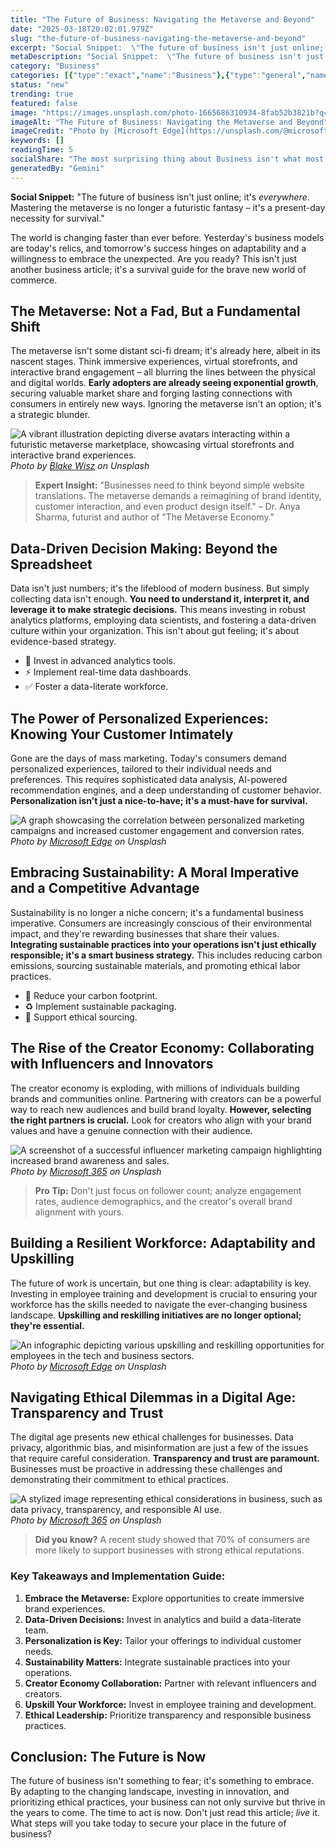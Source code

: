 ```yaml
---
title: "The Future of Business: Navigating the Metaverse and Beyond"
date: "2025-03-18T20:02:01.979Z"
slug: "the-future-of-business-navigating-the-metaverse-and-beyond"
excerpt: "Social Snippet:  \"The future of business isn't just online; it's everywhere.  Mastering the metaverse is no longer a futuristic fantasy – it's a present-day necessity for survival.\""
metaDescription: "Social Snippet:  \"The future of business isn't just online; it's everywhere.  Mastering the metaverse is no longer a futuristic fantasy – it's a present-da..."
category: "Business"
categories: [{"type":"exact","name":"Business"},{"type":"general","name":"Finance"},{"type":"medium","name":"Investment Banking"},{"type":"specific","name":"Mergers Acquisitions"},{"type":"niche","name":"Leveraged Buyouts"}]
status: "new"
trending: true
featured: false
image: "https://images.unsplash.com/photo-1665686310934-8fab52b3821b?q=85&w=1200&fit=max&fm=webp&auto=compress"
imageAlt: "The Future of Business: Navigating the Metaverse and Beyond"
imageCredit: "Photo by [Microsoft Edge](https://unsplash.com/@microsoftedge) on Unsplash"
keywords: []
readingTime: 5
socialShare: "The most surprising thing about Business isn't what most people think. Find out what experts really say about this game-changing topic."
generatedBy: "Gemini"
---
```




**Social Snippet:**  "The future of business isn't just online; it's *everywhere*.  Mastering the metaverse is no longer a futuristic fantasy – it's a present-day necessity for survival."

The world is changing faster than ever before.  Yesterday's business models are today's relics, and tomorrow's success hinges on adaptability and a willingness to embrace the unexpected.  Are you ready? This isn't just another business article; it's a survival guide for the brave new world of commerce.

## The Metaverse: Not a Fad, But a Fundamental Shift

The metaverse isn't some distant sci-fi dream; it's already here, albeit in its nascent stages.  Think immersive experiences, virtual storefronts, and interactive brand engagement – all blurring the lines between the physical and digital worlds.  **Early adopters are already seeing exponential growth**, securing valuable market share and forging lasting connections with consumers in entirely new ways.  Ignoring the metaverse isn't an option; it's a strategic blunder.

![A vibrant illustration depicting diverse avatars interacting within a futuristic metaverse marketplace, showcasing virtual storefronts and interactive brand experiences.](https://images.unsplash.com/photo-1556740772-1a741367b93e?q=85&w=1200&fit=max&fm=webp&auto=compress)
*Photo by [Blake Wisz](https://unsplash.com/@blakewisz) on Unsplash*

> **Expert Insight:**  "Businesses need to think beyond simple website translations.  The metaverse demands a reimagining of brand identity, customer interaction, and even product design itself." – Dr. Anya Sharma, futurist and author of "The Metaverse Economy."

## Data-Driven Decision Making: Beyond the Spreadsheet

Data isn't just numbers; it's the lifeblood of modern business.  But simply collecting data isn't enough.  **You need to understand it, interpret it, and leverage it to make strategic decisions.** This means investing in robust analytics platforms, employing data scientists, and fostering a data-driven culture within your organization.  This isn't about gut feeling; it's about evidence-based strategy.

* 🔑  Invest in advanced analytics tools.
* ⚡ Implement real-time data dashboards.
* ✅ Foster a data-literate workforce.

## The Power of Personalized Experiences:  Knowing Your Customer Intimately

Gone are the days of mass marketing.  Today's consumers demand personalized experiences, tailored to their individual needs and preferences. This requires sophisticated data analysis, AI-powered recommendation engines, and a deep understanding of customer behavior.  **Personalization isn't just a nice-to-have; it's a must-have for survival.**

![A graph showcasing the correlation between personalized marketing campaigns and increased customer engagement and conversion rates.](https://images.unsplash.com/photo-1665686310934-8fab52b3821b?q=85&w=1200&fit=max&fm=webp&auto=compress)
*Photo by [Microsoft Edge](https://unsplash.com/@microsoftedge) on Unsplash*

## Embracing Sustainability:  A Moral Imperative and a Competitive Advantage

Sustainability is no longer a niche concern; it's a fundamental business imperative. Consumers are increasingly conscious of their environmental impact, and they're rewarding businesses that share their values.  **Integrating sustainable practices into your operations isn't just ethically responsible; it's a smart business strategy.** This includes reducing carbon emissions, sourcing sustainable materials, and promoting ethical labor practices.

*  🌱 Reduce your carbon footprint.
*  ♻️ Implement sustainable packaging.
*  🌿 Support ethical sourcing.

## The Rise of the Creator Economy:  Collaborating with Influencers and Innovators

The creator economy is exploding, with millions of individuals building brands and communities online.  Partnering with creators can be a powerful way to reach new audiences and build brand loyalty.  **However, selecting the right partners is crucial.** Look for creators who align with your brand values and have a genuine connection with their audience.

![A screenshot of a successful influencer marketing campaign highlighting increased brand awareness and sales.](https://images.unsplash.com/photo-1664575599618-8f6bd76fc670?q=85&w=1200&fit=max&fm=webp&auto=compress)
*Photo by [Microsoft 365](https://unsplash.com/@microsoft365) on Unsplash*

> **Pro Tip:**  Don't just focus on follower count; analyze engagement rates, audience demographics, and the creator's overall brand alignment with yours.

## Building a Resilient Workforce:  Adaptability and Upskilling

The future of work is uncertain, but one thing is clear: adaptability is key.  Investing in employee training and development is crucial to ensuring your workforce has the skills needed to navigate the ever-changing business landscape.  **Upskilling and reskilling initiatives are no longer optional; they're essential.**

![An infographic depicting various upskilling and reskilling opportunities for employees in the tech and business sectors.](https://images.unsplash.com/photo-1665686308827-eb62e4f6604d?q=85&w=1200&fit=max&fm=webp&auto=compress)
*Photo by [Microsoft Edge](https://unsplash.com/@microsoftedge) on Unsplash*

## Navigating Ethical Dilemmas in a Digital Age: Transparency and Trust

The digital age presents new ethical challenges for businesses.  Data privacy, algorithmic bias, and misinformation are just a few of the issues that require careful consideration.  **Transparency and trust are paramount.**  Businesses must be proactive in addressing these challenges and demonstrating their commitment to ethical practices.

![A stylized image representing ethical considerations in business, such as data privacy, transparency, and responsible AI use.](https://images.unsplash.com/photo-1664575599730-0814817939de?q=85&w=1200&fit=max&fm=webp&auto=compress)
*Photo by [Microsoft 365](https://unsplash.com/@microsoft365) on Unsplash*

> **Did you know?**  A recent study showed that 70% of consumers are more likely to support businesses with strong ethical reputations.

### Key Takeaways and Implementation Guide:

1. **Embrace the Metaverse:** Explore opportunities to create immersive brand experiences.
2. **Data-Driven Decisions:** Invest in analytics and build a data-literate team.
3. **Personalization is Key:** Tailor your offerings to individual customer needs.
4. **Sustainability Matters:** Integrate sustainable practices into your operations.
5. **Creator Economy Collaboration:** Partner with relevant influencers and creators.
6. **Upskill Your Workforce:** Invest in employee training and development.
7. **Ethical Leadership:** Prioritize transparency and responsible business practices.

## Conclusion: The Future is Now

The future of business isn't something to fear; it's something to embrace.  By adapting to the changing landscape, investing in innovation, and prioritizing ethical practices, your business can not only survive but thrive in the years to come.  The time to act is now.  Don't just read this article; *live* it.  What steps will you take today to secure your place in the future of business?


<div class="reading-progress-container">
  <div id="reading-progress" class="reading-progress"></div>
</div>
